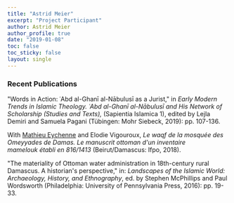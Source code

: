 ```yaml
---
title: "Astrid Meier"
excerpt: "Project Participant"
author: Astrid Meier
author_profile: true
date: "2019-01-08"
toc: false
toc_sticky: false
layout: single
---
```


### Recent Publications

"Words in Action: ʿAbd al-Ghanī al-Nābulusī as a Jurist," in *Early Modern Trends in Islamic Theology. ʿAbd al-Ghanī al-Nābulusī and His Network of Scholarship* *(Studies and Texts),* (Sapientia Islamica 1), edited by Lejla Demiri and Samuela Pagani (Tübingen: Mohr Siebeck, 2019): pp. 107-136.

With [Mathieu Eychenne](https://www.egylandscape.org/members/MathieuEychenne/) and Elodie Vigouroux, *Le waqf de la mosquée des Omeyyades de Damas. Le manuscrit ottoman d'un inventaire mamelouk établi en 816/1413* (Beirut/Damascus: Ifpo, 2018).

"The materiality of Ottoman water administration in 18th-century rural Damascus. A historian's perspective," in: *Landscapes of the Islamic World: Archaeology, History, and Ethnography*, ed. by Stephen McPhillips and Paul Wordsworth (Philadelphia: University of Pennsylvania Press, 2016): pp. 19-33.
